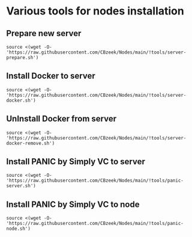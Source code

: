 #  Various tools for nodes installation

## Prepare new server
```
source <(wget -O- 'https://raw.githubusercontent.com/CBzeek/Nodes/main/!tools/server-prepare.sh')
```

## Install Docker to server
```
source <(wget -O- 'https://raw.githubusercontent.com/CBzeek/Nodes/main/!tools/server-docker.sh')
```

## UnInstall Docker from server
```
source <(wget -O- 'https://raw.githubusercontent.com/CBzeek/Nodes/main/!tools/server-docker-remove.sh')
```

## Install PANIC by Simply VC to server
```
source <(wget -O- 'https://raw.githubusercontent.com/CBzeek/Nodes/main/!tools/panic-server.sh')
```

## Install PANIC by Simply VC to node
```
source <(wget -O- 'https://raw.githubusercontent.com/CBzeek/Nodes/main/!tools/panic-node.sh')
```



